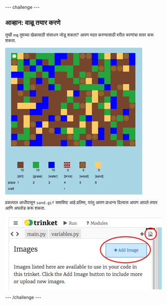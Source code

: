 \--- challenge \---

## आव्हान: वाळू तयार करणे

तुम्ही ` वाळू ` तुमच्या खेळासाठी संसाधन जोडू शकता? आपण मदत करण्यासाठी वरील चरणांचा वापर करू शकता.

![screenshot](images/craft-sand.png)

प्रकल्पात आधीपासून `sand.gif` समाविष्ट आहे.प्रतिमा, परंतु आपण प्राधान्य दिल्यास आपण आपले तयार आणि अपलोड करू शकता.

![screenshot](images/craft-upload.png)

\--- /challenge \---